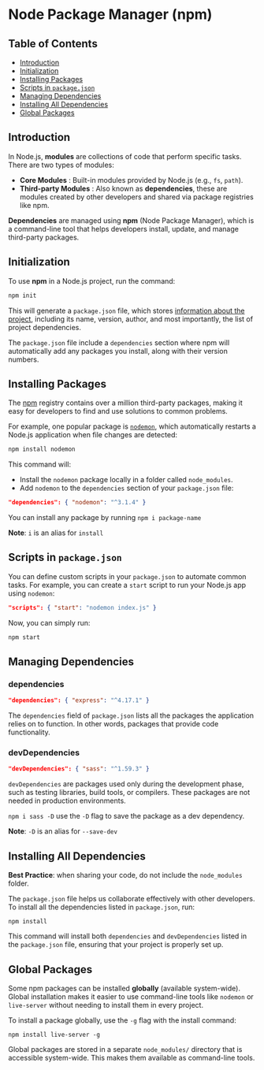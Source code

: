 # Node Package Manager (npm)

## Table of Contents

- [Introduction](#introduction)
- [Initialization](#initialization)
- [Installing Packages](#installing-packages)
- [Scripts in `package.json`](#scripts-in-packagejson)
- [Managing Dependencies](#managing-dependencies)
- [Installing All Dependencies](#installing-all-dependencies)
- [Global Packages](#global-packages)

## Introduction

In Node.js, **modules** are collections of code that perform specific tasks. There are two types of modules:

- **Core Modules** : Built-in modules provided by Node.js (e.g., `fs`, `path`).
- **Third-party Modules** : Also known as **dependencies**, these are modules created by other developers and shared via package registries like npm.

**Dependencies** are managed using **npm** (Node Package Manager), which is a command-line tool that helps developers install, update, and manage third-party packages.

## Initialization

To use **npm** in a Node.js project, run the command:

```bash
npm init
```

This will generate a `package.json` file, which stores [information about the project](https://docs.npmjs.com/cli/v7/configuring-npm/package-json), including its name, version, author, and most importantly, the list of project dependencies.

The `package.json` file include a `dependencies` section where npm will automatically add any packages you install, along with their version numbers.

## Installing Packages

The [npm](https://www.npmjs.com/) registry contains over a million third-party packages, making it easy for developers to find and use solutions to common problems.

For example, one popular package is [`nodemon`](https://www.npmjs.com/package/nodemon), which automatically restarts a Node.js application when file changes are detected:

```bash
npm install nodemon
```

This command will:

- Install the `nodemon` package locally in a folder called `node_modules`.
- Add `nodemon` to the `dependencies` section of your `package.json` file:

```json
"dependencies": { "nodemon": "^3.1.4" }
```

You can install any package by running `npm i package-name`

**Note**: `i` is an alias for `install`

## Scripts in `package.json`

You can define custom scripts in your `package.json` to automate common tasks. For example, you can create a `start` script to run your Node.js app using `nodemon`:

```json
"scripts": { "start": "nodemon index.js" }
```

Now, you can simply run:

```bash
npm start
```

## Managing Dependencies

### dependencies

```json
"dependencies": { "express": "^4.17.1" }
```

The `dependencies` field of `package.json` lists all the packages the application relies on to function. In other words, packages that provide code functionality.

### devDependencies

```json
"devDependencies": { "sass": "^1.59.3" }
```

`devDependencies` are packages used only during the development phase, such as testing libraries, build tools, or compilers. These packages are not needed in production environments.

`npm i sass -D` use the `-D` flag to save the package as a dev dependency.

**Note**: `-D` is an alias for `--save-dev`

## Installing All Dependencies

**Best Practice**: when sharing your code, do not include the `node_modules` folder.

The `package.json` file helps us collaborate effectively with other developers. To install all the dependencies listed in `package.json`, run:

```
npm install
```

This command will install both `dependencies` and `devDependencies` listed in the `package.json` file, ensuring that your project is properly set up.

## Global Packages

Some npm packages can be installed **globally** (available system-wide). Global installation makes it easier to use command-line tools like `nodemon` or `live-server` without needing to install them in every project.

To install a package globally, use the `-g` flag with the install command:

```
npm install live-server -g
```

Global packages are stored in a separate `node_modules/` directory that is accessible system-wide. This makes them available as command-line tools.
